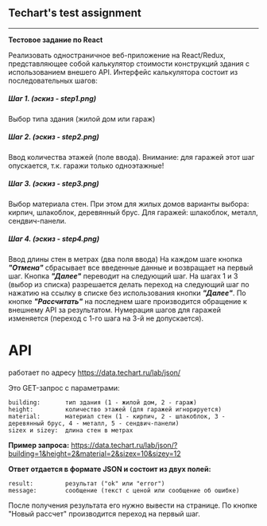 ## Techart's test assignment
-------------------
**Тестовое задание по React**

Реализовать одностраничное веб-приложение на React/Redux, представляющее собой
калькулятор стоимости конструкций здания с использованием внешего API.
Интерфейс калькулятора состоит из последовательных шагов:
##### Шаг 1. (эскиз - step1.png)
Выбор типа здания (жилой дом или гараж)
##### Шаг 2. (эскиз - step2.png)
Ввод количества этажей (поле ввода). Внимание: для гаражей этот шаг опускается,
т.к. гаражи только одноэтажные!
##### Шаг 3. (эскиз - step3.png)
Выбор материала стен. При этом для жилых домов варианты выбора: кирпич,
шлакоблок, деревянный брус. Для гаражей: шлакоблок, металл, сендвич-панели.
##### Шаг 4. (эскиз - step4.png)
Ввод длины стен в метрах (два поля ввода)
На каждом шаге кнопка __*"Отмена"*__ сбрасывает все введенные данные и возвращает на
первый шаг. Кнопка __*"Далее"*__ переводит на следующий шаг.
На шагах 1 и 3 (выбор из списка) разрешается делать переход на следующий шаг по
нажатию на ссылку в списке без использования кнопки __*"Далее"*__.
По кнопке __*"Рассчитать"*__ на последнем шаге производится обращение к внешнему API за
результатом.
Нумерация шагов для гаражей изменяется (переход с 1-го шага на 3-й не допускается).

# API 
работает по адресу https://data.techart.ru/lab/json/

Это GET-запрос с параметрами:

    building:       тип здания (1 - жилой дом, 2 - гараж)
    height:         количество этажей (для гаражей игнорируется)
    material:       материал стен (1 - кирпич, 2 - шлакоблок, 3 - деревянный брус, 4 - металл, 5 - сендвич-панели)
    sizex и sizey:  длина стен в метрах

**Пример запроса:**
https://data.techart.ru/lab/json/?building=1&height=2&material=2&sizex=10&sizey=12

**Ответ отдается в формате JSON и состоит из двух полей:**

    result:         результат ("ok" или "error")
    message:        сообщение (текст с ценой или сообщение об ошибке)

После получения результата его нужно вывести на странице.
По кнопке "Новый рассчет" производится переход на первый шаг.
